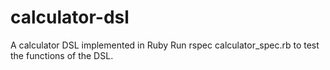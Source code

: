 calculator-dsl
==============

A calculator DSL implemented in Ruby
Run    rspec calculator_spec.rb to test the functions of the DSL.
